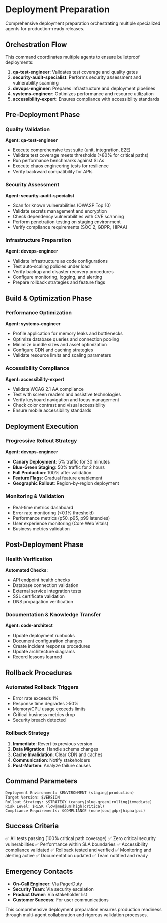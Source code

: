 # Deployment Preparation

Comprehensive deployment preparation orchestrating multiple specialized agents for production-ready releases.

## Orchestration Flow

This command coordinates multiple agents to ensure bulletproof deployments:

1. **qa-test-engineer**: Validates test coverage and quality gates
2. **security-audit-specialist**: Performs security assessment and vulnerability scanning
3. **devops-engineer**: Prepares infrastructure and deployment pipelines
4. **systems-engineer**: Optimizes performance and resource utilization
5. **accessibility-expert**: Ensures compliance with accessibility standards

## Pre-Deployment Phase

### Quality Validation
**Agent: qa-test-engineer**
- Execute comprehensive test suite (unit, integration, E2E)
- Validate test coverage meets thresholds (>80% for critical paths)
- Run performance benchmarks against SLAs
- Execute chaos engineering tests for resilience
- Verify backward compatibility for APIs

### Security Assessment
**Agent: security-audit-specialist**
- Scan for known vulnerabilities (OWASP Top 10)
- Validate secrets management and encryption
- Check dependency vulnerabilities with CVE scanning
- Perform penetration testing on staging environment
- Verify compliance requirements (SOC 2, GDPR, HIPAA)

### Infrastructure Preparation
**Agent: devops-engineer**
- Validate infrastructure as code configurations
- Test auto-scaling policies under load
- Verify backup and disaster recovery procedures
- Configure monitoring, logging, and alerting
- Prepare rollback strategies and feature flags

## Build & Optimization Phase

### Performance Optimization
**Agent: systems-engineer**
- Profile application for memory leaks and bottlenecks
- Optimize database queries and connection pooling
- Minimize bundle sizes and asset optimization
- Configure CDN and caching strategies
- Validate resource limits and scaling parameters

### Accessibility Compliance
**Agent: accessibility-expert**
- Validate WCAG 2.1 AA compliance
- Test with screen readers and assistive technologies
- Verify keyboard navigation and focus management
- Check color contrast and visual accessibility
- Ensure mobile accessibility standards

## Deployment Execution

### Progressive Rollout Strategy
**Agent: devops-engineer**
- **Canary Deployment**: 5% traffic for 30 minutes
- **Blue-Green Staging**: 50% traffic for 2 hours
- **Full Production**: 100% after validation
- **Feature Flags**: Gradual feature enablement
- **Geographic Rollout**: Region-by-region deployment

### Monitoring & Validation
- Real-time metrics dashboard
- Error rate monitoring (<0.1% threshold)
- Performance metrics (p50, p95, p99 latencies)
- User experience monitoring (Core Web Vitals)
- Business metrics validation

## Post-Deployment Phase

### Health Verification
**Automated Checks:**
- API endpoint health checks
- Database connection validation
- External service integration tests
- SSL certificate validation
- DNS propagation verification

### Documentation & Knowledge Transfer
**Agent: code-architect**
- Update deployment runbooks
- Document configuration changes
- Create incident response procedures
- Update architecture diagrams
- Record lessons learned

## Rollback Procedures

### Automated Rollback Triggers
- Error rate exceeds 1%
- Response time degrades >50%
- Memory/CPU usage exceeds limits
- Critical business metrics drop
- Security breach detected

### Rollback Strategy
1. **Immediate**: Revert to previous version
2. **Data Migration**: Handle schema changes
3. **Cache Invalidation**: Clear CDN and caches
4. **Communication**: Notify stakeholders
5. **Post-Mortem**: Analyze failure causes

## Command Parameters

```
Deployment Environment: $ENVIRONMENT (staging|production)
Target Version: $VERSION
Rollout Strategy: $STRATEGY (canary|blue-green|rolling|immediate)
Risk Level: $RISK (low|medium|high|critical)
Compliance Requirements: $COMPLIANCE (none|sox|gdpr|hipaa|pci)
```

## Success Criteria

✅ All tests passing (100% critical path coverage)
✅ Zero critical security vulnerabilities
✅ Performance within SLA boundaries
✅ Accessibility compliance validated
✅ Rollback tested and verified
✅ Monitoring and alerting active
✅ Documentation updated
✅ Team notified and ready

## Emergency Contacts

- **On-Call Engineer**: Via PagerDuty
- **Security Team**: Via security escalation
- **Product Owner**: Via stakeholder list
- **Customer Success**: For user communications

This comprehensive deployment preparation ensures production readiness through multi-agent collaboration and rigorous validation processes.